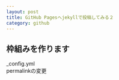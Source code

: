 ```yaml
---
layout: post
title: GitHub Pagesへjekyllで投稿してみる２
category: github
---
```


## 枠組みを作ります
_config.yml  
permalinkの変更  
